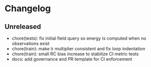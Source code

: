 # Changelog

## Unreleased

- chore(tests): fix initial field query so energy is computed when no observations exist
- chore(train): make lr multiplier consistent and fix loop indentation
- chore(train): small RC bias increase to stabilize CI metric tests
- docs: add governance and PR template for CI enforcement
